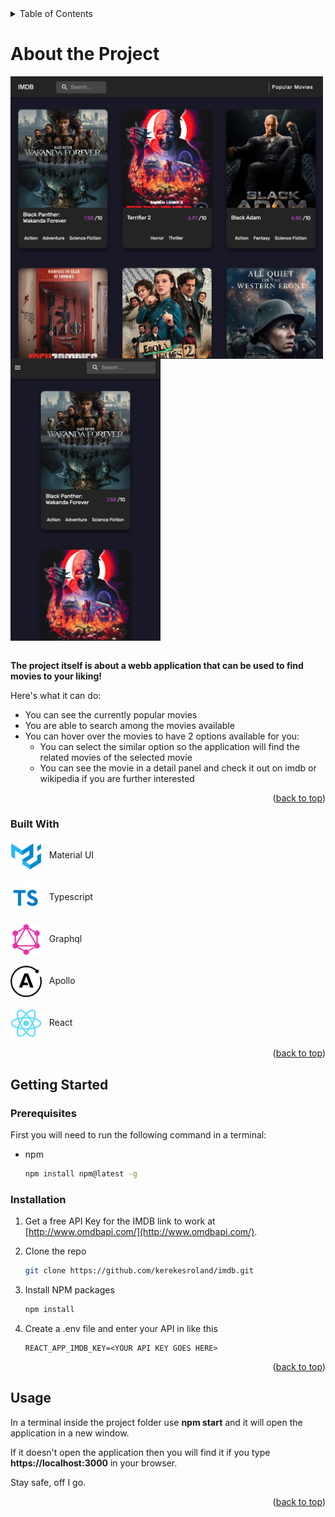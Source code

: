 <!-- TABLE OF CONTENTS -->
<details>
  <summary><a id="readme-top">Table of Contents</a></summary>
  <ol>
    <li>
      <a href="#about-the-project">About The Project</a>
      <ul>
        <li><a href="#built-with">Built With</a></li>
      </ul>
    </li>
    <li>
      <a href="#getting-started">Getting Started</a>
      <ul>
        <li><a href="#prerequisites">Prerequisites</a></li>
        <li><a href="#installation">Installation</a></li>
      </ul>
    </li>
    <li><a href="#usage">Usage</a></li>
  </ol>
</details>

# About the Project

<div class="images"> 
    <img src="./src/assets/homePage.jpg" align="center" width="500">
    <img src="./src/assets/homePageMobile.jpg" align="center" width="240">
</div>
&nbsp;

<p class="projectDescription"> 
<b>The project itself is about a webb application that can be used to find movies to your liking!</b>
</p>

Here's what it can do:

- You can see the currently popular movies
- You are able to search among the movies available
- You can hover over the movies to have 2 options available for you:
  - You can select the similar option so the application will find the related movies of the selected movie
  - You can see the movie in a detail panel and check it out on imdb or wikipedia if you are further interested

</p>

<p align="right">(<a href="#readme-top">back to top</a>)</p>

### Built With

<div class="builtWithWrapper">
    <div class="imgWrapper">
        <img class="img" src="./src/assets/materialUi.png" align="center" width=50>
        &nbsp;  Material UI
    </div>
    <br/>
    <div class="imgWrapper">
        <img class="img" src="./src/assets/typescript.png" align="center" width=50>
         &nbsp;  Typescript
    </div>
    <br/>
    <div class="imgWrapper">
        <img class="img" src="./src/assets/graphql.png" align="center" width=50>
        &nbsp;  Graphql
    </div>
    <br/>
    <div class="imgWrapper">
        <img class="img" src="./src/assets/apolloClient.png" align="center" width=50>
        &nbsp;  Apollo
    </div>
    <br/>
    <div class="imgWrapper">
        <img src="./src/assets/reactIcon.png" align="center" width=50>
        &nbsp;  React
    </div>
</div>

<p align="right">(<a href="#readme-top">back to top</a>)</p>

<!-- GETTING STARTED -->

## Getting Started

### Prerequisites

First you will need to run the following command in a terminal:

- npm
  ```sh
  npm install npm@latest -g
  ```

### Installation

1. Get a free API Key for the IMDB link to work at [http://www.omdbapi.com/](http://www.omdbapi.com/).

2. Clone the repo
   ```sh
   git clone https://github.com/kerekesroland/imdb.git
   ```
3. Install NPM packages
   ```sh
   npm install
   ```
4. Create a .env file and enter your API in like this
   ```
   REACT_APP_IMDB_KEY=<YOUR API KEY GOES HERE>
   ```

<p align="right">(<a href="#readme-top">back to top</a>)</p>

<!-- USAGE EXAMPLES -->

## Usage

<p>In a terminal inside the project folder use <b class="highlight">npm start</b> and it will open the application in a new window.</p>
<p>If it doesn't open the application then you will find it if you type <b class="highlight">https://localhost:3000</b> in your browser.</p>
<p>Stay safe, off I go.</p>

<p align="right">(<a href="#readme-top">back to top</a>)</p>
